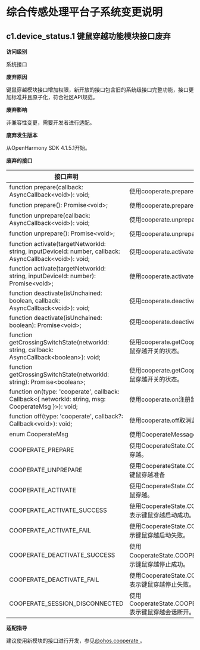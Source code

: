# 综合传感处理平台子系统变更说明

## c1.device_status.1 键鼠穿越功能模块接口废弃

**访问级别**

系统接口

**废弃原因**

键鼠穿越模块接口增加权限，新开放的接口包含旧的系统级接口完整功能，接口更加标准并且原子化，符合社区API规范。

**废弃影响**

非兼容性变更，需要开发者进行适配。

**废弃发生版本**

从OpenHarmony SDK 4.1.5.1开始。

**废弃的接口**

| 接口声明                                                     | 废弃说明                                                     | 替代接口                                                     |
| ------------------------------------------------------------ | ------------------------------------------------------------ | ------------------------------------------------------------ |
| function prepare(callback: AsyncCallback&lt;void&gt;): void; | 使用cooperate.prepareCooperate接口准备键鼠穿越。             | function prepareCooperate(callback: AsyncCallback&lt;void&gt;): void; |
| function prepare(): Promise&lt;void&gt;;                     | 使用cooperate.prepareCooperate接口准备键鼠穿越。             | function prepareCooperate(): Promise&lt;void&gt;;            |
| function unprepare(callback: AsyncCallback&lt;void&gt;): void; | 使用cooperate.unprepareCooperate取消键鼠穿越准备。           | function unprepareCooperate(callback: AsyncCallback&lt;void&gt;): void; |
| function unprepare(): Promise&lt;void&gt;;                   | 使用cooperate.unprepareCooperate取消键鼠穿越准备。           | function unprepareCooperate(): Promise&lt;void&gt;;          |
| function activate(targetNetworkId: string, inputDeviceId: number, callback: AsyncCallback&lt;void&gt;): void; | 使用cooperate.activateCooperate启动键鼠穿越。                | function activateCooperate(targetNetworkId: string, inputDeviceId: number, callback: AsyncCallback&lt;void&gt;): void; |
| function activate(targetNetworkId: string, inputDeviceId: number): Promise&lt;void&gt;; | 使用cooperate.activateCooperate启动键鼠穿越。                | function activateCooperate(targetNetworkId: string, inputDeviceId: number): Promise&lt;void&gt;; |
| function deactivate(isUnchained: boolean, callback: AsyncCallback&lt;void&gt;): void; | 使用cooperate.deactivateCooperate停止键鼠穿越。              | function deactivateCooperate(isUnchained: boolean, callback: AsyncCallback&lt;void&gt;): void; |
| function deactivate(isUnchained: boolean): Promise&lt;void&gt;; | 使用cooperate.deactivateCooperate停止键鼠穿越。              | function deactivateCooperate(isUnchained: boolean): Promise&lt;void&gt;; |
| function getCrossingSwitchState(networkId: string, callback: AsyncCallback&lt;boolean&gt;): void; | 使用cooperate.getCooperateSwitchState获取目标设备键鼠穿越开关的状态。 | function getCooperateSwitchState(networkId: string, callback: AsyncCallback&lt;boolean&gt;): void; |
| function getCrossingSwitchState(networkId: string): Promise&lt;boolean&gt;; | 使用cooperate.getCooperateSwitchState获取目标设备键鼠穿越开关的状态。 | function getCooperateSwitchState(networkId: string): Promise&lt;boolean&gt;; |
| function on(type: 'cooperate', callback: Callback&lt;{ networkId: string, msg: CooperateMsg }&gt;): void; | 使用cooperate.on注册监听键鼠穿越状态。                       | function on(type: 'cooperateMessage', callback: Callback&lt;CooperateMessage&gt;): void; |
| function off(type: 'cooperate', callback?: Callback&lt;void&gt;): void; | 使用cooperate.off取消监听键鼠穿越状态。                      | function off(type: 'cooperateMessage', callback?: Callback&lt;CooperateMessage&gt;): void; |
| enum CooperateMsg                                            | 使用CooperateMessage表示键鼠穿越的消息通知。                 | interface CooperateMessage                                   |
| COOPERATE_PREPARE                                            | 使用CooperateState.COOPERATE_PREPARE表示准备键鼠穿越。       | CooperateState.COOPERATE_PREPARE                             |
| COOPERATE_UNPREPARE                                          | 使用CooperateState.COOPERATE_UNPREPARE表示取消键鼠穿越准备   | CooperateState.COOPERATE_UNPREPARE                           |
| COOPERATE_ACTIVATE                                           | 使用CooperateState.COOPERATE_ACTIVATE表示启动键鼠穿越。      | CooperateState.COOPERATE_ACTIVATE                            |
| COOPERATE_ACTIVATE_SUCCESS                                   | 使用CooperateState.COOPERATE_ACTIVATE_SUCCESS表示键鼠穿越启动成功。 | CooperateState.COOPERATE_ACTIVATE_SUCCESS                    |
| COOPERATE_ACTIVATE_FAIL                                      | 使用CooperateState.COOPERATE_ACTIVATE_FAILURE表示键鼠穿越启动失败。 | CooperateState.COOPERATE_ACTIVATE_FAILURE                    |
| COOPERATE_DEACTIVATE_SUCCESS                                 | 使用CooperateState.COOPERATE_DEACTIVATE_SUCCESS表示键鼠穿越停止成功。 | CooperateState.COOPERATE_DEACTIVATE_SUCCESS                  |
| COOPERATE_DEACTIVATE_FAIL                                    | 使用CooperateState.COOPERATE_DEACTIVATE_FAILURE表示键鼠穿越停止失败。 | CooperateState.COOPERATE_DEACTIVATE_FAILURE                  |
| COOPERATE_SESSION_DISCONNECTED                               | 使用CooperateState.COOPERATE_SESSION_DISCONNECTED表示键鼠穿越会话断开。 | CooperateState.COOPERATE_SESSION_DISCONNECTED                |

**适配指导**

建议使用新模块的接口进行开发，参见[@ohos.cooperate ](https://gitee.com/openharmony/docs/blob/master/zh-cn/application-dev/reference/apis/js-apis-devicestatus-cooperate.md#cooperateprepare)。

<!--no_check-->